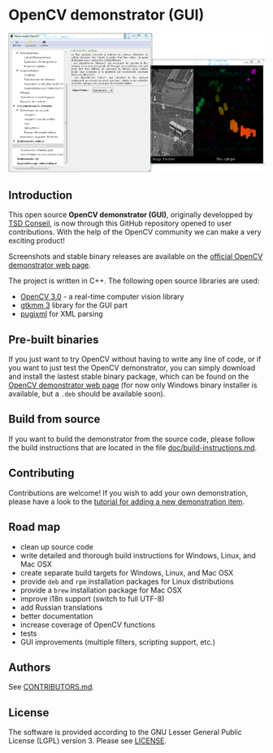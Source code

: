 # OpenCV demonstrator (GUI)

![OpenCV demonstrator (GUI)](screenshots/screenshot-opencv-demonstrator.png "OpenCV demonstrator (GUI)")


## Introduction

This open source **OpenCV demonstrator (GUI)**, originally developped by
[TSD Conseil](http://www.tsdconseil.fr), is now through this GitHub
repository opened to user contributions. With the help of the OpenCV
community we can make a very exciting product!

Screenshots and stable binary releases are available on the
[official OpenCV demonstrator web page](http://www.tsdconseil.fr/log/opencv/demo/index-en.html).

The project is written in C++. The following open source libraries are used:

- [OpenCV 3.0](http://opencv.org/) - a real-time computer vision library
- [gtkmm 3](http://www.gtkmm.org/en/) library for the GUI part
- [pugixml](http://pugixml.org/) for XML parsing


## Pre-built binaries

If you just want to try OpenCV without having to write any line of code, or if
you want to just test the OpenCV demonstrator, you can simply download and
install the lastest stable binary package, which can be found on the
[OpenCV demonstrator web page](http://www.tsdconseil.fr/log/opencv/demo/index-en.html)
(for now only Windows binary installer is available, but a `.deb` should be
available soon).


## Build from source

If you want to build the demonstrator from the source code, please follow the
build instructions that are located in the file
[doc/build-instructions.md](doc/build-instructions.md).


## Contributing

Contributions are welcome! If you wish to add your own demonstration, please
have a look to the
[tutorial for adding a new demonstration item](doc/tutorial-new-demo.md).


## Road map

- clean up source code
- write detailed and thorough build instructions for Windows, Linux, and Mac OSX
- create separate build targets for Windows, Linux, and Mac OSX
- provide `deb` and `rpm` installation packages for Linux distributions
- provide a `brew` installation package for Mac OSX
- improve i18n support (switch to full UTF-8)
- add Russian translations
- better documentation
- increase coverage of OpenCV functions
- tests
- GUI improvements (multiple filters, scripting support, etc.)


## Authors

See [CONTRIBUTORS.md](CONTRIBUTORS.md).


## License

The software is provided according to the GNU Lesser General Public License
(LGPL) version 3. Please see [LICENSE](LICENSE).
